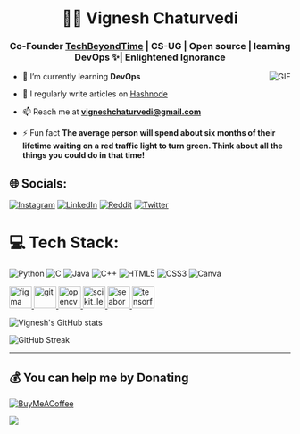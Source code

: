 <h1 align="center">🏄‍♂️ Vignesh Chaturvedi</h1>
<h3 align="center">Co-Founder <a href="https://techbeyondtime.com/">TechBeyondTime</a> | CS-UG | Open source | learning DevOps ✨| Enlightened Ignorance</h3>

  <img align="right" alt="GIF" src="https://media.giphy.com/media/836HiJc7pgzy8iNXCn/giphy.gif" />

- 🌱 I’m currently learning **DevOps**

- 📝 I regularly write articles on [Hashnode](https://hashnode.com/@vigneshc)

- 📫 Reach me at **vigneshchaturvedi@gmail.com**

- ⚡ Fun fact **The average person will spend about six months of their lifetime waiting on a red traffic light to turn green. Think about all the things you could do in that time!**

## 🌐 Socials:
[![Instagram](https://img.shields.io/badge/Instagram-%23E4405F.svg?logo=Instagram&logoColor=white)](https://www.instagram.com/vigneshchaturvedi/) [![LinkedIn](https://img.shields.io/badge/LinkedIn-%230077B5.svg?logo=linkedin&logoColor=white)](https://www.linkedin.com/in/vigneshchaturvedi) [![Reddit](https://img.shields.io/badge/Reddit-%23FF4500.svg?logo=Reddit&logoColor=white)](https://www.reddit.com/user/vigneshchaturvedi) [![Twitter](https://img.shields.io/badge/Twitter-%231DA1F2.svg?logo=Twitter&logoColor=white)](https://twitter.com/vitwts)


# 💻 Tech Stack:
![Python](https://img.shields.io/badge/python-3670A0?style=plastic&logo=python&logoColor=ffdd54) ![C](https://img.shields.io/badge/c-%2300599C.svg?style=plastic&logo=c&logoColor=white) ![Java](https://img.shields.io/badge/java-%23ED8B00.svg?style=plastic&logo=java&logoColor=white) ![C++](https://img.shields.io/badge/c++-%2300599C.svg?style=plastic&logo=c%2B%2B&logoColor=white) ![HTML5](https://img.shields.io/badge/html5-%23E34F26.svg?style=plastic&logo=html5&logoColor=white) ![CSS3](https://img.shields.io/badge/css3-%231572B6.svg?style=plastic&logo=css3&logoColor=white) ![Canva](https://img.shields.io/badge/Canva-%2300C4CC.svg?style=plastic&logo=Canva&logoColor=white) 

<p align="left">  <a href="https://www.figma.com/" target="_blank" rel="noreferrer"> <img src="https://www.vectorlogo.zone/logos/figma/figma-icon.svg" alt="figma" width="40" height="40"/> </a> <a href="https://git-scm.com/" target="_blank" rel="noreferrer"> <img src="https://www.vectorlogo.zone/logos/git-scm/git-scm-icon.svg" alt="git" width="40" height="40"/> </a> <a href="https://opencv.org/" target="_blank" rel="noreferrer"> <img src="https://www.vectorlogo.zone/logos/opencv/opencv-icon.svg" alt="opencv" width="40" height="40"/> </a> <a href="https://scikit-learn.org/" target="_blank" rel="noreferrer"> <img src="https://upload.wikimedia.org/wikipedia/commons/0/05/Scikit_learn_logo_small.svg" alt="scikit_learn" width="40" height="40"/> </a> <a href="https://seaborn.pydata.org/" target="_blank" rel="noreferrer"> <img src="https://seaborn.pydata.org/_images/logo-mark-lightbg.svg" alt="seaborn" width="40" height="40"/> </a> <a href="https://www.tensorflow.org" target="_blank" rel="noreferrer"> <img src="https://www.vectorlogo.zone/logos/tensorflow/tensorflow-icon.svg" alt="tensorflow" width="40" height="40"/> </a> </p>

![Vignesh's GitHub stats](https://github-readme-stats-sigma-five.vercel.app/api?username=vignesh-chaturvedi&show_icons=true&theme=gruvbox)

![GitHub Streak](https://streak-stats.demolab.com?user=vignesh-chaturvedi&theme=gruvbox&border_radius=4.5)

---
  ## 💰 You can help me by Donating
  [![BuyMeACoffee](https://img.shields.io/badge/Buy%20Me%20a%20Coffee-ffdd00?style=for-the-badge&logo=buy-me-a-coffee&logoColor=black)](https://www.buymeacoffee.com/vigneshc)
  
  [![](https://visitcount.itsvg.in/api?id=vignesh-chaturvedi&icon=4&color=4)](https://visitcount.itsvg.in)
